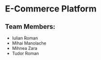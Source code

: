 # E-Commerce Platform


## Team Members:

- Iulian Roman
- Mihai Manolache
- Mihnea Zara
- Tudor Roman